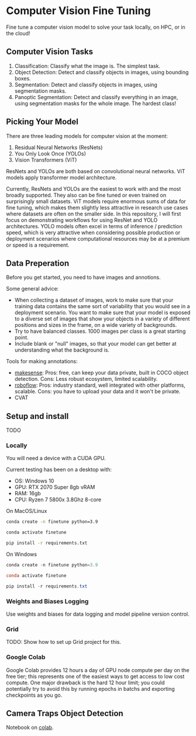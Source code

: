 # Computer Vision Fine Tuning
Fine tune a computer vision model to solve your task locally, on HPC, or in the cloud!

## Computer Vision Tasks

1. Classification: Classify what the image is.  The simplest task.
2. Object Detection: Detect and classify objects in images, using bounding boxes. 
3. Segmentation: Detect and classify objects in images, using segmentation masks.
4. Panoptic Segmentation: Detect and classify everything in an image, using segmentation masks for the whole image. The hardest class!

## Picking Your Model

There are three leading models for computer vision at the moment:

1. Residual Neural Networks (ResNets)
2. You Only Look Once (YOLOs)
3. Vision Transformers (ViT)

ResNets and YOLOs are both based on convolutional neural networks. ViT models apply transformer model architecture. 

Currently, ResNets and YOLOs are the easiest to work with and the most broadly supported. They also can be fine tuned or even trained on surprisingly small datasets.
ViT models require enormous sums of data for fine tuning, which makes them slightly less attractive in research use cases where datasets are often on the smaller side. 
In this repository, I will first focus on demonstrating workflows for using ResNet and YOLO architectures.
YOLO models often excel in terms of inference / prediction speed, which is very attractive when considering possible production or deployment scenarios where computational resources may be at a premium or speed is a requirement.

## Data Preperation

Before you get started, you need to have images and annotions.

Some general advice:

- When collecting a dataset of images, work to make sure that your training data contains the same sort of variability that you would see in a deployment scenario. You want to make sure that your model is exposed to a diverse set of images that show your objects in a variety of different positions and sizes in the frame, on a wide variety of backgrounds.
- Try to have balanced classes. 1000 images per class is a great starting point.
- Include blank or "null" images, so that your model can get better at understanding what the background is.

Tools for making annotations:

- [makesense](https://www.makesense.ai/): Pros: free, can keep your data private, built in COCO object detection. Cons: Less robust ecosystem, limited scalability.
- [roboflow](https://roboflow.com/): Pros: industry standard, well integrated with other platforms, scalable. Cons: you have to upload your data and it won't be private.
- CVAT

## Setup and install

TODO

### Locally

You will need a device with a CUDA GPU. 

Current testing has been on a desktop with:
- OS: Windows 10
- GPU: RTX 2070 Super 8gb vRAM
- RAM: 16gb 
- CPU: Ryzen 7 5800x 3.8Ghz 8-core

On MacOS/Linux
```bash
conda create -n finetune python=3.9

conda activate finetune

pip install -r requirements.txt
```

On Windows
```powershell
conda create -n finetune python=3.9

conda activate finetune

pip install -r requirements.txt
```

### Weights and Biases Logging

Use weights and biases for data logging and model pipeline version control.

### Grid

TODO: Show how to set up Grid project for this.

### Google Colab

Google Colab provides 12 hours a day of GPU node compute per day on the free tier; this represents one of the easiest ways to get access to low cost compute.
One major drawback is the hard 12 hour limit; you could potentially try to avoid this by running epochs in batchs and exporting checkpoints as you go. 

## Camera Traps Object Detection

Notebook on [colab](https://colab.research.google.com/drive/1Q2zV7kYRHT_j630_fKyF08eYEaob-N2e?usp=sharing).


